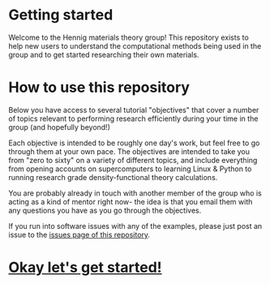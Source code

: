 # Getting started
Welcome to the Hennig materials theory group! This repository exists to help
new users to understand the computational methods being used in the group and
to get started researching their own materials.

# How to use this repository
Below you have access to several tutorial "objectives" that cover a number of topics relevant
to performing research efficiently during your time in the group (and hopefully beyond!)

Each objective is intended to be roughly one day's work,
but feel free to go through them at your own pace. The objectives are intended
to take you from "zero to sixty" on a variety of different topics, and include everything
from opening accounts on supercomputers to learning Linux & Python to running
research grade density-functional theory calculations.

You are probably already in touch with another member of the group who is acting
as a kind of mentor right now- the idea is that you email them with any questions you have
as you go through the objectives.

If you run into software issues with any of the examples, please just post
an issue to the [issues page of this repository](https://github.com/ashtonmv/ashtonmv.github.io/issues).

# [Okay let's get started!](https://ashtonmv.github.io/Part_1.html)
